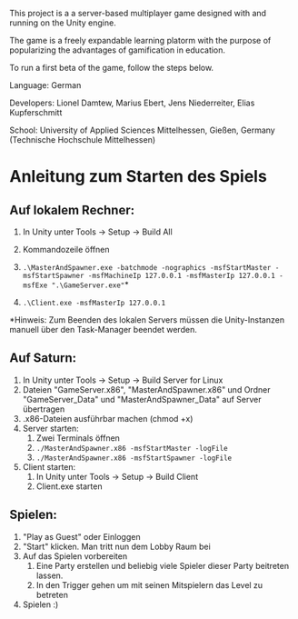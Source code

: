 This project is a a server-based multiplayer game designed with and running on the Unity engine.

The game is a freely expandable learning platorm with the purpose of popularizing the advantages of gamification in education.

To run a first beta of the game, follow the steps below.



Language: German

Developers: Lionel Damtew, Marius Ebert, Jens Niederreiter, Elias Kupferschmitt

School: University of Applied Sciences Mittelhessen, Gießen, Germany (Technische Hochschule Mittelhessen)







# Anleitung zum Starten des Spiels

## Auf lokalem Rechner:
1. In Unity unter Tools -> Setup -> Build All
2. Kommandozeile öffnen
3. `.\MasterAndSpawner.exe -batchmode -nographics -msfStartMaster -msfStartSpawner -msfMachineIp 127.0.0.1 -msfMasterIp 127.0.0.1 -msfExe ".\GameServer.exe"`\*

4. `.\Client.exe -msfMasterIp 127.0.0.1`

\*Hinweis:
Zum Beenden des lokalen Servers müssen die Unity-Instanzen manuell über den Task-Manager beendet werden.
## Auf Saturn:
1. In Unity unter Tools -> Setup -> Build Server for Linux
2. Dateien "GameServer.x86", "MasterAndSpawner.x86" und Ordner "GameServer_Data" und "MasterAndSpawner_Data" auf Server übertragen
3. .x86-Dateien ausführbar machen (chmod +x)
4. Server starten:
    1. Zwei Terminals öffnen
    2. `./MasterAndSpawner.x86 -msfStartMaster -logFile`
    2. `./MasterAndSpawner.x86 -msfStartSpawner -logFile`
5. Client starten:
    1. In Unity unter Tools -> Setup -> Build Client
    2. Client.exe starten

## Spielen:

1. "Play as Guest" oder Einloggen
2. "Start" klicken. Man tritt nun dem Lobby Raum bei
3. Auf das Spielen vorbereiten
    1. Eine Party erstellen und beliebig viele Spieler dieser Party beitreten lassen.
    2. In den Trigger gehen um mit seinen Mitspielern das Level zu betreten
4. Spielen :)
